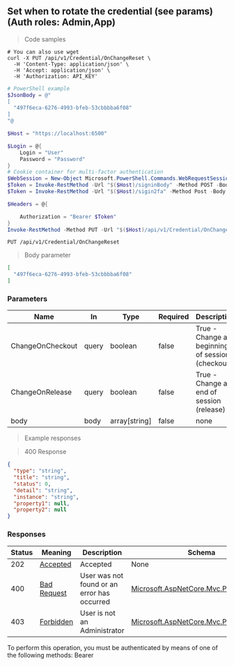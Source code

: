 
## Set when to rotate the credential (see params) (Auth roles: Admin,App)

<a id="opIdSetOnChangeReset"></a>

> Code samples

```shell
# You can also use wget
curl -X PUT /api/v1/Credential/OnChangeReset \
  -H 'Content-Type: application/json' \
  -H 'Accept: application/json' \
  -H 'Authorization: API_KEY'

```

```powershell
# PowerShell example
$JsonBody = @"
[
  "497f6eca-6276-4993-bfeb-53cbbbba6f08"
]
"@

$Host = "https://localhost:6500"

$Login = @{
    Login = "User"
    Password = "Password"
}
# Cookie container for multi-factor authentication
$WebSession = New-Object Microsoft.PowerShell.Commands.WebRequestSession
$Token = Invoke-RestMethod -Url "$($Host)/signinBody" -Method POST -Body (ConvertTo-Json $Login) -WebRequestSession $WebSession
$Token = Invoke-RestMethod -Url "$($Host)/sigin2fa" -Method Post -Body $MfaCode -Headers @{Authorization: "Bearer $Token"} -WebRequestSession $WebSession

$Headers = @{

    Authorization = "Bearer $Token"
}
Invoke-RestMethod -Method PUT -Url "$($Host)/api/v1/Credential/OnChangeReset" -ContentType "application/json" -Body $JsonBody -Headers $Headers
```

`PUT /api/v1/Credential/OnChangeReset`

> Body parameter

```json
[
  "497f6eca-6276-4993-bfeb-53cbbbba6f08"
]
```

<h3 id="set-when-to-rotate-the-credential-(see-params)-(auth-roles:-admin,app)-parameters">Parameters</h3>

|Name|In|Type|Required|Description|
|---|---|---|---|---|
|ChangeOnCheckout|query|boolean|false|True - Change at beginning of session (checkout)|
|ChangeOnRelease|query|boolean|false|True - Change at end of session (release)|
|body|body|array[string]|false|none|

> Example responses

> 400 Response

```json
{
  "type": "string",
  "title": "string",
  "status": 0,
  "detail": "string",
  "instance": "string",
  "property1": null,
  "property2": null
}
```

<h3 id="set-when-to-rotate-the-credential-(see-params)-(auth-roles:-admin,app)-responses">Responses</h3>

|Status|Meaning|Description|Schema|
|---|---|---|---|
|202|[Accepted](https://tools.ietf.org/html/rfc7231#section-6.3.3)|Accepted|None|
|400|[Bad Request](https://tools.ietf.org/html/rfc7231#section-6.5.1)|User was not found or an error has occurred|[Microsoft.AspNetCore.Mvc.ProblemDetails](../Models/microsoft.aspnetcore.mvc.problemdetails.md)|
|403|[Forbidden](https://tools.ietf.org/html/rfc7231#section-6.5.3)|User is not an Administrator|[Microsoft.AspNetCore.Mvc.ProblemDetails](../Models/microsoft.aspnetcore.mvc.problemdetails.md)|

<aside class="warning">
To perform this operation, you must be authenticated by means of one of the following methods:
Bearer
</aside>


